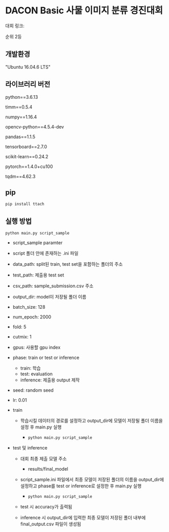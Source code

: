 # DACON Basic 사물 이미지 분류 경진대회

대회 링크:

순위 2등

## 개발환경

"Ubuntu 16.04.6 LTS"

## 라이브러리 버전

python==3.6.13

timm==0.5.4

numpy==1.16.4

opencv-python==4.5.4-dev

pandas==1.1.5

tensorboard==2.7.0

scikit-learn==0.24.2

pytorch==1.4.0+cu100

tqdm==4.62.3

## pip

```shell
pip install ttach
```

## 실행 방법

```shell
python main.py script_sample
```

*  script_sample paramter

  * script 폴더 안에 존재하는 .ini 파일
  * data_path: split된 train, test set을 포함하는 폴더의 주소
  * test_path: 제출용 test set
  * csv_path: sample_submission.csv 주소
  * output_dir: model이 저장될 폴더 이름
  * batch_size: 128
  * num_epoch: 2000
  * fold: 5
  * cutmix: 1
  * gpus: 사용할 gpu index
  * phase: train or test or inference
    * train: 학습
    * test: evaluation
    * inference: 제출용 output 제작
  * seed: random seed
  * lr: 0.01

* train

  * 학습시킬 데이터의 경로를 설정하고 output_dir에 모델이 저장될 폴더 이름을 설정 후 main.py 실행

    * ```shell
      python main.py script_sample
      ```

* test 및 inference

  * 대회 최종 제출 모델 주소

    * results/final_model

  * script_sample.ini 파일에서 최종 모델이 저장된 폴더의 이름을 output_dir에 설정하고 phase를 test or inference로 설정한 후 main.py 실행

    * ```shell
      python main.py script_sample
      ```

  * test 시 accuracy가 출력됨
  * inference 시 output_dir에 입력한 최종 모델이 저장된 폴더 내부에 final_output.csv 파일이 생성됨